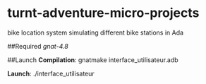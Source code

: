 # turnt-adventure-micro-projects
bike location system simulating different bike stations in Ada

##Required
*gnat-4.8*

##Launch
**Compilation**: gnatmake interface_utilisateur.adb

**Launch**: ./interface_utilisateur
